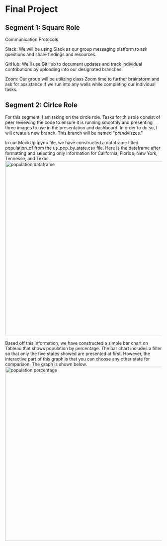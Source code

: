 # Final Project

## Segment 1: Square Role
Communication Protocols

Slack: We will be using Slack as our group messaging platform to ask questions and share findings and resources.

GitHub: We'll use GitHub to document updates and track individual contributions by uploading into our designated branches.

Zoom: Our group will be utilizing class Zoom time to further brainstorm and ask for assistance if we run into any walls while completing our individual tasks.

## Segment 2: Cirlce Role
For this segment, I am taking on the circle role. Tasks for this role consist of peer reviewing the code to ensure it is running smoothly and presenting three images to use in the presentation and dashboard. In order to do so, I will create a new branch. This branch will be named "prandvizzes."

In our MockUp.ipynb file, we have constructed a dataframe titled population_df from the us_pop_by_state.csv file. Here is the dataframe after formatting and selecting only information for California, Florida, New York, Tennesse, and Texas.
<img width="563" alt="population dataframe" src="https://user-images.githubusercontent.com/107032720/199858068-5e44ee8d-9259-437b-9dfd-a79e84d750d9.png">


Based off this information, we have constructed a simple bar chart on Tableau that shows population by percentage. The bar chart includes a filter so that only the five states showed are presented at first. However, the interactive part of this graph is that you can choose any other state for comparison. The graph is shown below.
<img width="560" alt="population percentage" src="https://user-images.githubusercontent.com/107032720/199858089-12b5b87d-c429-44e3-a897-4f2c958ae6d3.png">
